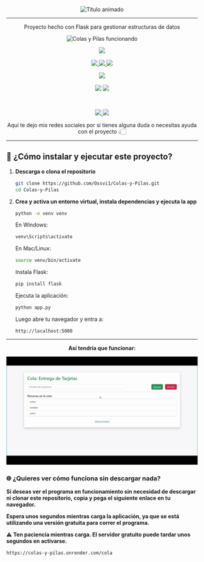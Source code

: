 <p align="center">
  <img src="https://readme-typing-svg.herokuapp.com/?font=Creepster&size=40&pause=1000&color=FF00FF&center=true&vCenter=true&width=800&lines=COLAS+Y+PILAS+-+SISTEMA+DE+APOYOS" alt="Título animado">
</p>
<hr>

<p align="center">Proyecto hecho con Flask para gestionar estructuras de datos</p>

<p align="center">
<img src="https://raw.githubusercontent.com/Ossvi1/Colas-y-Pilas/main/assets/COLAS%20Y%20PLILAS.gif" alt="Colas y Pilas funcionando" width="400">
</p>

<p align="center">
  <a href="#"><img src="https://img.shields.io/badge/FLASK%20PROJECT-222222?style=for-the-badge"></a>
</p>

<p align="center">
  <a href="https://www.python.org/">
    <img src="https://img.shields.io/badge/PYTHON-3776AB?style=for-the-badge&logo=python&logoColor=white">
  </a>
  <a href="https://flask.palletsprojects.com/">
    <img src="https://img.shields.io/badge/FLASK-000000?style=for-the-badge&logo=flask&logoColor=white">
  </a>
  <a href="https://getbootstrap.com/">
    <img src="https://img.shields.io/badge/BOOTSTRAP-7952B3?style=for-the-badge&logo=bootstrap&logoColor=white">
  </a>
</p>

<p align="center">
  <img src="https://img.shields.io/badge/AUTHOR-OSWALDO%20MARTÍNEZ%20VIDAÑA-FFD700?style=for-the-badge">
</p>

<p align="center">
  <img src="https://img.shields.io/badge/GRUPO-11:00%20a%2014:00-00BFFF?style=for-the-badge">
  <img src="https://img.shields.io/badge/MATERIA-Estructura%20de%20Datos-8A2BE2?style=for-the-badge">
</p>

<br>

<p align="center">
  <a href="https://www.instagram.com/ossvi_1.0/">
    <img src="https://img.shields.io/badge/INSTAGRAM-E4405F?style=for-the-badge&logo=instagram&logoColor=white">
  </a>
  <a href="https://wa.me/5219221207843">
    <img src="https://img.shields.io/badge/WHATSAPP-25D366?style=for-the-badge&logo=whatsapp&logoColor=white">
  </a>
</p>

<p align="center">Aquí te dejo mis redes sociales por si tienes alguna duda o necesitas ayuda con el proyecto 👆🏻</p>

---

## 🚀 ¿Cómo instalar y ejecutar este proyecto?

1. **Descarga o clona el repositorio**
   ```bash
   git clone https://github.com/Ossvi1/Colas-y-Pilas.git
   cd Colas-y-Pilas
   ```

2. **Crea y activa un entorno virtual, instala dependencias y ejecuta la app**
   ```bash
   python -m venv venv
   ```

   En Windows:
   ```bash
   venv\Scripts\activate
   ```

   En Mac/Linux:
   ```bash
   source venv/bin/activate
   ```

   Instala Flask:
   ```bash
   pip install flask
   ```

   Ejecuta la aplicación:
   ```bash
   python app.py
   ```

   Luego abre tu navegador y entra a:
   ```
   http://localhost:5000
   ```

---

<p align="center"><strong>Así tendría que funcionar:</strong></p>

<p align="center">
  <img src="https://raw.githubusercontent.com/Ossvi1/Colas-y-Pilas/main/assets/EJEMPLO.gif" alt="Ejemplo de estructura" width="600">
</p>

### 🌐 ¿Quieres ver cómo funciona sin descargar nada?

**Si deseas ver el programa en funcionamiento sin necesidad de descargar ni clonar este repositorio, copia y pega el siguiente enlace en tu navegador.**

**Espera unos segundos mientras carga la aplicación, ya que se está utilizando una versión gratuita para correr el programa.**

⚠️ **Ten paciencia mientras carga. El servidor gratuito puede tardar unos segundos en activarse.**
```
https://colas-y-pilas.onrender.com/cola
```

